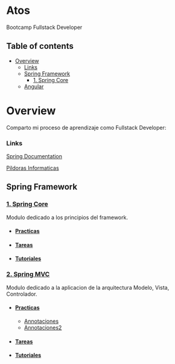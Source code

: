 # Atos  
Bootcamp Fullstack Developer

## Table of contents

  * [Overview](#overview)
      * [Links](#links)
    * [Spring Framework](#spring-framework)
      * [1. Spring Core](#1-spring-core)
    * [Angular](#angular)


# Overview
Comparto mi proceso de aprendizaje como Fullstack Developer:

### Links

[Spring Documentation](https://docs.spring.io/spring-framework/docs/current/reference/html/index.html)

[Pildoras Informaticas](https://www.youtube.com/watch?v=kFIvslQQZ9k&list=PLU8oAlHdN5Blq85GIxtKjIXdfHPksV_Hm)

## Spring Framework

### [1. Spring Core](/1SpringCore)
Modulo dedicado a los principios del framework.

- #### [Practicas](/1SpringCore/Proyectos_Practicar)
- #### [Tareas](/1SpringCore/Proyectos_Practicar)
- #### [Tutoriales](/1SpringCore/Proyectos_Practicar)

### [2. Spring MVC](/2SpringMVC)
Modulo dedicado a la aplicacion de la arquitectura Modelo, Vista, Controlador.

- #### [Practicas](/2SpringMVC/Proyectos_Practicar)
  - [Annotaciones](/2SpringMVC/Proyectos_Practicar/ProjectAnnotation)
  - [Annotaciones2](/2SpringMVC/Proyectos_Practicar/ProjectAnnotationDos)
- #### [Tareas](/2SpringMVC/Proyectos_Tareas)
- #### [Tutoriales](/2SpringMVC/Proyectos_Practicar)


